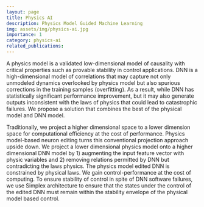 ```yaml
---
layout: page
title: Physics AI
description: Physics Model Guided Machine Learning
img: assets/img/physics-ai.jpg
importance: 1
category: physics-ai
related_publications: 
---
```


A physics model is a validated low-dimensional model of causality with critical properties such as provable stability in control applications. DNN is a high-dimensional model of correlations that may capture not only unmodeled dynamics overlooked by physics model but also spurious corrections in the training samples (overfitting). As a result, while DNN has statistically significant performance improvement, but it may also generate outputs inconsistent with the laws of physics that could lead to catastrophic failures. We propose a solution that combines the best of the physical model and DNN model.

Traditionally,  we project a higher dimensional space to a lower dimension space for computational efficiency at the cost of performance. Physics model-based neuron editing turns this conventional projection approach upside down. We project a lower dimensional physics model onto a higher dimensional DNN model by 1) augmenting the input feature vector with physic variables and 2) removing relations permitted by DNN but contradicting the laws physics. The physics model edited DNN  is constrained by physical laws. We gain control-performance at the cost of computing.  To ensure stability of control in spite of DNN software failures, we use Simplex architecture to ensure that the states under the control of the edited DNN must remain within the stability envelope of the physical model based control.

